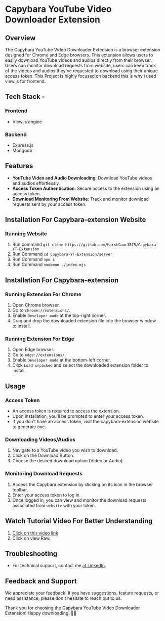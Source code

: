 # Capybara YouTube Video Downloader Extension

## Overview

The Capybara YouTube Video Downloader Extension is a browser extension designed for Chrome and Edge browsers. This extension allows users to easily download YouTube videos and audios directly from their browser. Users can monitor download requests from website, users can keep track of the videos and audios they've requested to download using their unique access token. This Project is highly focused on backend this is why i used view.js for frontend.

## Tech Stack -

### Frontend
- View.js engine
### Backend
- Express.js
- Mongodb


## Features

- **YouTube Video and Audio Downloading**: Download YouTube videos and audios effortlessly.
- **Access Token Authentication**: Secure access to the extension using an access token.
- **Download Monitoring From Website**: Track and monitor download requests sent by your access token.

## Installation For Capybara-extension Website

### Running Website

1. Run command  `git clone https://github.com/HarshGaur387R/Capybara-YT-Extension`
2. Run Command  `cd Capybara-YT-Extension/server`
3. Run Command  `npm i`
4. Run Command  `nodemon ./index.mjs`

## Installation For Capybara-extension

### Running Extension For Chrome

1. Open Chrome browser.
2. Go to `chrome://extensions/`.
3. Enable `Developer mode` at the top-right corner.
4. Drag and drop the downloaded extension file into the browser window to install.

### Running Extension For Edge

1. Open Edge browser.
2. Go to `edge://extensions/`.
3. Enable `Developer mode` at the bottom-left corner.
4. Click `Load unpacked` and select the downloaded extension folder to install.

## Usage

### Access Token

- An access token is required to access the extension.
- Upon installation, you'll be prompted to enter your access token.
- If you don't have an access token, visit the capybara-extension website to generate one.

### Downloading Videos/Audios

1. Navigate to a YouTube video you wish to download.
2. Click on the Download Button.
3. Choose the desired download option (Video or Audio).

### Monitoring Download Requests

1. Access the Capybara extension by clicking on its icon in the browser toolbar.
2. Enter your access token to log in.
3. Once logged in, you can view and monitor the download requests associated from `website` with your token.

## Watch Tutorial Video For Better Understanding

1. [Click on this video link](https://github.com/HarshGaur387R/Capybara-YT-Extension/blob/main/server/static/videos/how-to-download-capybara-extension%20-%20Made%20with%20Clipchamp.mp4)
2. Click on view Raw.

## Troubleshooting

- For technical support, contact me [at LinkedIn](https://www.linkedin.com/in/harsh-gaur-a0b525217).

## Feedback and Support

We appreciate your feedback! If you have suggestions, feature requests, or need assistance, please don't hesitate to reach out to us.



Thank you for choosing the Capybara YouTube Video Downloader Extension! Happy downloading! 🎥🎵
